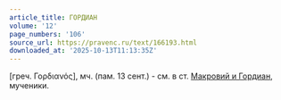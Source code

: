 ```yaml
---
article_title: ГОРДИАН
volume: '12'
page_numbers: '106'
source_url: https://pravenc.ru/text/166193.html
downloaded_at: '2025-10-13T11:13:35Z'
---
```


[греч. Γορδιανός], мч. (пам. 13 сент.) - см. в ст. [Макровий и Гордиан](<https://pravenc.ru/text/Макровий и Гордиан.html>), мученики.
